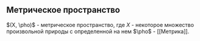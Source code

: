 ## Метрическое пространство
$(X, \pho)$ - метрическое пространство, где $X$ - некоторое множество произвольной природы с определенной на нем $\pho$ - [[Метрика]].